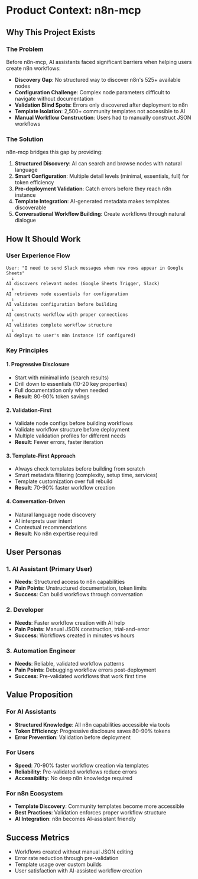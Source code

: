 # Product Context: n8n-mcp

## Why This Project Exists

### The Problem
Before n8n-mcp, AI assistants faced significant barriers when helping users create n8n workflows:
- **Discovery Gap**: No structured way to discover n8n's 525+ available nodes
- **Configuration Challenge**: Complex node parameters difficult to navigate without documentation
- **Validation Blind Spots**: Errors only discovered after deployment to n8n
- **Template Isolation**: 2,500+ community templates not accessible to AI
- **Manual Workflow Construction**: Users had to manually construct JSON workflows

### The Solution
n8n-mcp bridges this gap by providing:
1. **Structured Discovery**: AI can search and browse nodes with natural language
2. **Smart Configuration**: Multiple detail levels (minimal, essentials, full) for token efficiency
3. **Pre-deployment Validation**: Catch errors before they reach n8n instance
4. **Template Integration**: AI-generated metadata makes templates discoverable
5. **Conversational Workflow Building**: Create workflows through natural dialogue

## How It Should Work

### User Experience Flow
```
User: "I need to send Slack messages when new rows appear in Google Sheets"
  ↓
AI discovers relevant nodes (Google Sheets Trigger, Slack)
  ↓
AI retrieves node essentials for configuration
  ↓
AI validates configuration before building
  ↓
AI constructs workflow with proper connections
  ↓
AI validates complete workflow structure
  ↓
AI deploys to user's n8n instance (if configured)
```

### Key Principles

#### 1. Progressive Disclosure
- Start with minimal info (search results)
- Drill down to essentials (10-20 key properties)
- Full documentation only when needed
- **Result**: 80-90% token savings

#### 2. Validation-First
- Validate node configs before building workflows
- Validate workflow structure before deployment
- Multiple validation profiles for different needs
- **Result**: Fewer errors, faster iteration

#### 3. Template-First Approach
- Always check templates before building from scratch
- Smart metadata filtering (complexity, setup time, services)
- Template customization over full rebuild
- **Result**: 70-90% faster workflow creation

#### 4. Conversation-Driven
- Natural language node discovery
- AI interprets user intent
- Contextual recommendations
- **Result**: No n8n expertise required

## User Personas

### 1. AI Assistant (Primary User)
- **Needs**: Structured access to n8n capabilities
- **Pain Points**: Unstructured documentation, token limits
- **Success**: Can build workflows through conversation

### 2. Developer
- **Needs**: Faster workflow creation with AI help
- **Pain Points**: Manual JSON construction, trial-and-error
- **Success**: Workflows created in minutes vs hours

### 3. Automation Engineer
- **Needs**: Reliable, validated workflow patterns
- **Pain Points**: Debugging workflow errors post-deployment
- **Success**: Pre-validated workflows that work first time

## Value Proposition

### For AI Assistants
- **Structured Knowledge**: All n8n capabilities accessible via tools
- **Token Efficiency**: Progressive disclosure saves 80-90% tokens
- **Error Prevention**: Validation before deployment

### For Users
- **Speed**: 70-90% faster workflow creation via templates
- **Reliability**: Pre-validated workflows reduce errors
- **Accessibility**: No deep n8n knowledge required

### For n8n Ecosystem
- **Template Discovery**: Community templates become more accessible
- **Best Practices**: Validation enforces proper workflow structure
- **AI Integration**: n8n becomes AI-assistant friendly

## Success Metrics
- Workflows created without manual JSON editing
- Error rate reduction through pre-validation
- Template usage over custom builds
- User satisfaction with AI-assisted workflow creation
